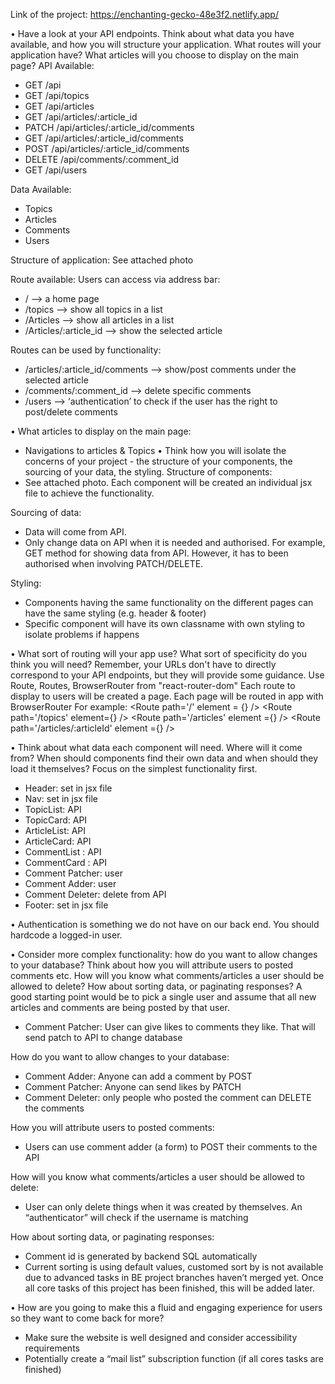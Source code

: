 Link of the project: https://enchanting-gecko-48e3f2.netlify.app/


•	Have a look at your API endpoints. Think about what data you have available, and how you will structure your application. What routes will your application have? What articles will you choose to display on the main page?
API Available: 
- GET /api
- GET /api/topics
- GET /api/articles
- GET /api/articles/:article_id
- PATCH /api/articles/:article_id/comments
- GET /api/articles/:article_id/comments
- POST /api/articles/:article_id/comments
- DELETE /api/comments/:comment_id
- GET /api/users

Data Available: 
- Topics 
- Articles 
- Comments
- Users

Structure of application: 
See attached photo

Route available: 
Users can access via address bar: 
- / --> a home page 
- /topics -->  show all topics in a list 
- /Articles --> show all articles in a list
- /Articles/:article_id --> show the selected article

Routes can be used by functionality: 
- /articles/:article_id/comments -->  show/post comments under the selected article
- /comments/:comment_id -->  delete specific comments 
- /users --> ‘authentication’ to check if the user has the right to post/delete comments


•	What articles to display on the main page: 
-	Navigations to articles & Topics
•	Think how you will isolate the concerns of your project - the structure of your components, the sourcing of your data, the styling.
Structure of components:
- See attached photo. Each component will be created an individual jsx file to achieve the functionality.


Sourcing of data: 
- Data will come from API. 
- Only change data on API when it is needed and authorised. For example, GET method for showing data from API. However, it has to been authorised when involving PATCH/DELETE. 


Styling: 
- Components having the same functionality on the different pages can have the same styling (e.g. header & footer)
- Specific component will have its own classname with own styling to isolate problems if happens


•	What sort of routing will your app use? What sort of specificity do you think you will need? Remember, your URLs don't have to directly correspond to your API endpoints, but they will provide some guidance.
Use Route, Routes, BrowserRouter from "react-router-dom"
Each route to display to users will be created a page. Each page will be routed in app with BrowserRouter
For example: 
        	   <Route path='/' element = {<Home />} />
                <Route path='/topics' element={<TopicsPage />} />
                <Route path='/articles' element ={<ArticlesPage/>} />
                <Route path='/articles/:articleId' element ={<ArticlePage/>} />

•	Think about what data each component will need. Where will it come from? When should components find their own data and when should they load it themselves? Focus on the simplest functionality first.

-	Header: set in jsx file 
-	Nav: set in jsx file 
-	TopicList: API
-	TopicCard: API
-	ArticleList: API
-	ArticleCard: API
-	CommentList : API
-	CommentCard : API
-	Comment Patcher: user
-	Comment Adder: user 
-	Comment Deleter: delete from API 
-	Footer: set in jsx file


•	Authentication is something we do not have on our back end. You should hardcode a logged-in user.

•	Consider more complex functionality: how do you want to allow changes to your database? Think about how you will attribute users to posted comments etc. How will you know what comments/articles a user should be allowed to delete? How about sorting data, or paginating responses? A good starting point would be to pick a single user and assume that all new articles and comments are being posted by that user.
- Comment Patcher: User can give likes to comments they like. That will send patch to API to change database

How do you want to allow changes to your database: 
- Comment Adder: Anyone can add a comment by POST
- Comment Patcher: Anyone can send likes by PATCH
- Comment Deleter: only people who posted the comment can DELETE the comments 

How you will attribute users to posted comments:
-	Users can use comment adder (a form) to POST their comments to the API

How will you know what comments/articles a user should be allowed to delete: 
-	User can only delete things when it was created by themselves. An “authenticator” will check if the username is matching

How about sorting data, or paginating responses: 
-	Comment id is generated by backend SQL automatically 
-	Current sorting is using default values, customed sort by is not available due to advanced tasks in BE project branches haven’t merged yet. Once all core tasks of this project has been finished, this will be added later. 

•	How are you going to make this a fluid and engaging experience for users so they want to come back for more?
-	Make sure the website is well designed and consider accessibility requirements 
-	Potentially create a “mail list” subscription function (if all cores tasks are finished) 

